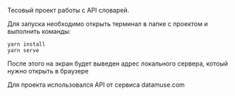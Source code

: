 Тесовый проект работы с API словарей.

Для запуска необходимо открыть терминал в папке с проектом и выполнить команды:
```
yarn install
yarn serve
```
После этого на экран будет выведен адрес локального сервера, котоый нужно открыть в браузере

Для проекта использовался API от сервиса datamuse.com